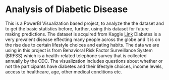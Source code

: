# Analysis of Diabetic Disease
This is a PowerBI  Visualization based project, to analyze the the dataset and to get the basic statistics before, further, using this dataset for future making predictions.
The dataset is acquired from Kaggle [Link](https://www.kaggle.com/alexteboul/diabetes-health-indicators-dataset?select=diabetes_binary_5050split_health_indicators_BRFSS2015.csv)
Diabetes is a very prevalent disease effecting many people across the globe and it is on the rise due to certain lifestyle choices and eating habits.
The data we are using in this project is from Behavioral Risk Factor Surveillance System (BRFSS) which is a health-related telephone survey that is collected annually by the CDC.
The visualization includes questions about whether or not the participants have diabetes and their lifestyle choices, income levels, access to healthcare, age, other medical conditions etc.

